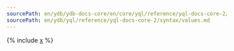 ```yaml
---
sourcePath: en/ydb/ydb-docs-core/en/core/yql/reference/yql-docs-core-2/syntax/values.md
sourcePath: en/ydb/yql/reference/yql-docs-core-2/syntax/values.md
---
```


{% include [x](_includes/values.md) %}

